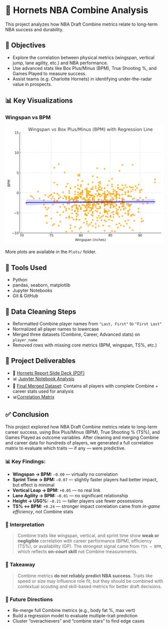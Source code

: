 # 🏀 Hornets NBA Combine Analysis

This project analyzes how NBA Draft Combine metrics relate to long-term NBA success and durability.

## 🎯 Objectives
- Explore the correlation between physical metrics (wingspan, vertical jump, lane agility, etc.) and NBA performance.
- Use advanced stats like Box Plus/Minus (BPM), True Shooting %, and Games Played to measure success.
- Assist teams (e.g. Charlotte Hornets) in identifying under-the-radar value in prospects.

## 📊 Key Visualizations

### Wingspan vs BPM
![Wingspan vs BPM](https://github.com/ethom98/hornets-nba-combine-analysis/blob/main/Plots/wingspan_vs_bpm.png?raw=true)

More plots are available in the `Plots/` folder.

## 🧪 Tools Used
- Python
- pandas, seaborn, matplotlib
- Jupyter Notebooks
- Git & GitHub

## 🔧 Data Cleaning Steps
- Reformatted Combine player names from `"Last, First"` to `"First Last"`
- Normalized all player names to lowercase
- Merged three datasets (Combine, Career, Advanced stats) on `player_name`
- Removed rows with missing core metrics (BPM, wingspan, TS%, etc.)

## 📂 Project Deliverables

- 📎 [Hornets Report Slide Deck (PDF)](Hornets_Report.pdf)
- 📊 [Jupyter Notebook Analysis](analysis.ipynb)
- 📁 [Final Merged Dataset](Data/final_merged_dataset.csv): Contains all players with complete Combine + career stats used for analysis
- 📊[Correlation Matrix](Plots/correlation_matrix.png)

## ✅ Conclusion

This project explored how NBA Draft Combine metrics relate to long-term career success, using Box Plus/Minus (BPM), True Shooting % (TS%), and Games Played as outcome variables. After cleaning and merging Combine and career data for hundreds of players, we generated a full correlation matrix to evaluate which traits — if any — were predictive.

### 📊 Key Findings:
- **Wingspan → BPM:** `–0.00` — virtually no correlation
- **Sprint Time → BPM:** `–0.07` — slightly faster players had better impact, but effect is minimal
- **Vertical Leap → BPM:** `+0.05` — no real link
- **Lane Agility → BPM:** `–0.01` — no significant relationship
- **Height → USG%:** `–0.21` — taller players use fewer possessions
- **TS% ↔ BPM:** `+0.24` — stronger impact correlation came from *in-game efficiency*, not Combine stats

### 🎯 Interpretation
> Combine traits like wingspan, vertical, and sprint time show **weak or negligible** correlation with career performance (BPM), efficiency (TS%), or availability (GP). The strongest signal came from `TS% → BPM`, which reflects **on-court skill** not Combine measurements.

### 📌 Takeaway
> Combine metrics **do not reliably predict NBA success**. Traits like speed or size may influence role fit, but they should be combined with contextual scouting and skill-based metrics for better draft decisions.

### 🔬 Future Directions
- Re-merge full Combine metrics (e.g., body fat %, max vert)
- Build a regression model to evaluate multiple-trait prediction
- Cluster “overachievers” and “combine stars” to find edge cases
